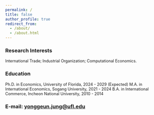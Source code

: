 ```yaml
---
permalink: /
title: false
author_profile: true
redirect_from: 
  - /about/
  - /about.html
---
```


### Research Interests
<span style="font-size: 0.9em;">International Trade; Industrial Organization; Computational Economics.</span>

### Education
<span style="font-size: 0.9em;">
Ph.D. in Economics, University of Florida, 2024 - 2029 (Expected)  
M.A. in International Economics, Sogang University, 2021 - 2024  
B.A. in International Commerce, Incheon National University, 2010 - 2014
</span>

### E-mail: [yonggeun.jung@ufl.edu](mailto:yonggeun.jung@ufl.edu)